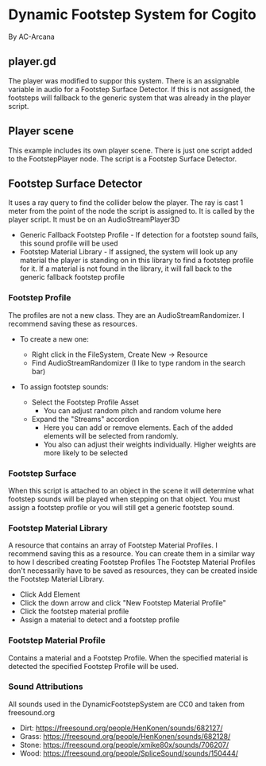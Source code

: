 # Dynamic Footstep System for Cogito
By AC-Arcana

## player.gd
The player was modified to suppor this system. There is an assignable variable in audio for a Footstep Surface Detector. If this is not assigned, the footsteps will fallback to the generic system that was already in the player script.

## Player scene
This example includes its own player scene. There is just one script added to the FootstepPlayer node. The script is a Footstep Surface Detector.

## Footstep Surface Detector
It uses a ray query to find the collider below the player. The ray is cast 1 meter from the point of the node the script is assigned to. It is called by the player script. It must be on an AudioStreamPlayer3D
- Generic Fallback Footstep Profile - If detection for a footstep sound fails, this sound profile will be used
- Footstep Material Library - If assigned, the system will look up any material the player is standing on in this library to find a footstep profile for it. If a material is not found in the library, it will fall back to the generic fallback footstep profile

### Footstep Profile
The profiles are not a new class. They are an AudioStreamRandomizer. I recommend saving these as resources.

- To create a new one:
  - Right click in the FileSystem, Create New -> Resource
  - Find AudioStreamRandomizer (I like to type random in the search bar)

- To assign footstep sounds:
  - Select the Footstep Profile Asset
	- You can adjust random pitch and random volume here
  - Expand the "Streams" accordion
	- Here you can add or remove elements. Each of the added elements will be selected from randomly.
	- You also can adjust their weights individually. Higher weights are more likely to be selected

### Footstep Surface
When this script is attached to an object in the scene it will determine what footstep sounds will be played when stepping on that object.
You must assign a footstep profile or you will still get a generic footstep sound.

### Footstep Material Library
A resource that contains an array of Footstep Material Profiles. I recommend saving this as a resource. 
You can create them in a similar way to how I described creating Footstep Profiles
The Footstep Material Profiles don't necessarily have to be saved as resources, they can be created inside the Footstep Material Library.
- Click Add Element
- Click the down arrow and click "New Footstep Material Profile"
- Click the footstep material profile
- Assign a material to detect and a footstep profile

### Footstep Material Profile
Contains a material and a Footstep Profile. When the specified material is detected the specified Footstep Profile will be used.

### Sound Attributions
All sounds used in the DynamicFootstepSystem are CC0 and taken from freesound.org
- Dirt: https://freesound.org/people/HenKonen/sounds/682127/
- Grass: https://freesound.org/people/HenKonen/sounds/682128/
- Stone: https://freesound.org/people/xmike80x/sounds/706207/
- Wood: https://freesound.org/people/SpliceSound/sounds/150444/
